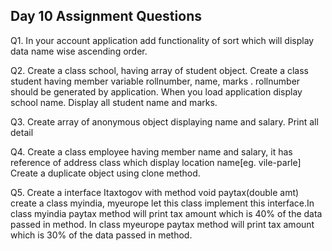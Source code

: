 ## Day 10 Assignment Questions

Q1. In your account application add functionality of sort which will display data name wise ascending order.

Q2. Create a class school, having array of student object. Create a class student having member variable rollnumber, name, marks . rollnumber should be generated by application. When you load application display school name. Display all student name and marks.

Q3. Create array of anonymous object displaying name and salary. Print all detail

Q4. Create a class employee having member name and salary, it has reference of address class which display location name[eg. vile-parle] Create a duplicate object using clone method.

Q5. Create a interface Itaxtogov with method void paytax(double amt) create a class myindia, myeurope let this class implement this interface.In class myindia  paytax method will print tax amount which is 40% of the data passed in method. In class myeurope  paytax method will print tax amount which is 30% of the data passed in method.

